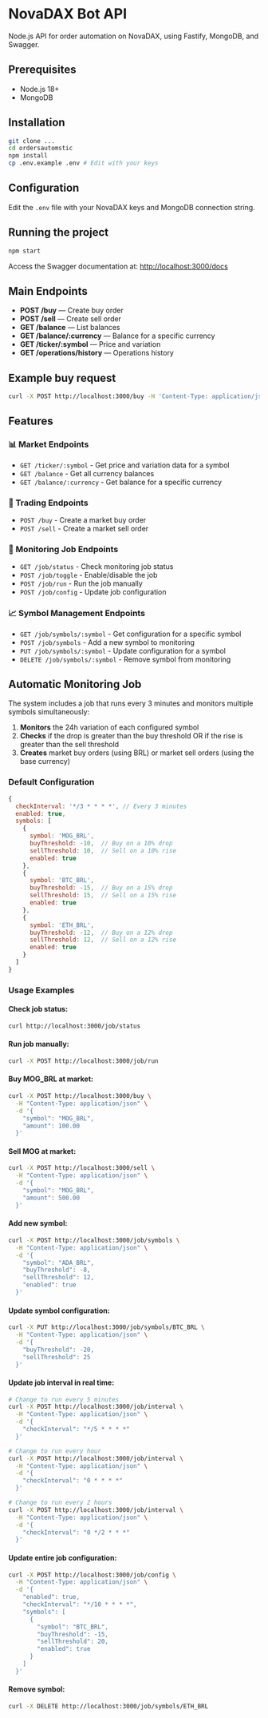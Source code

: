# NovaDAX Bot API

Node.js API for order automation on NovaDAX, using Fastify, MongoDB, and Swagger.

## Prerequisites
- Node.js 18+
- MongoDB

## Installation
```bash
git clone ...
cd ordersautomstic
npm install
cp .env.example .env # Edit with your keys
```

## Configuration
Edit the `.env` file with your NovaDAX keys and MongoDB connection string.

## Running the project
```bash
npm start
```

Access the Swagger documentation at: [http://localhost:3000/docs](http://localhost:3000/docs)

## Main Endpoints

- **POST /buy** — Create buy order
- **POST /sell** — Create sell order
- **GET /balance** — List balances
- **GET /balance/:currency** — Balance for a specific currency
- **GET /ticker/:symbol** — Price and variation
- **GET /operations/history** — Operations history

## Example buy request
```bash
curl -X POST http://localhost:3000/buy -H 'Content-Type: application/json' -d '{"symbol":"MOG_BRL","amount":100}'
```

## Features

### 📊 Market Endpoints
- `GET /ticker/:symbol` - Get price and variation data for a symbol
- `GET /balance` - Get all currency balances
- `GET /balance/:currency` - Get balance for a specific currency

### 🛒 Trading Endpoints
- `POST /buy` - Create a market buy order
- `POST /sell` - Create a market sell order

### 🤖 Monitoring Job Endpoints
- `GET /job/status` - Check monitoring job status
- `POST /job/toggle` - Enable/disable the job
- `POST /job/run` - Run the job manually
- `POST /job/config` - Update job configuration

### 📈 Symbol Management Endpoints
- `GET /job/symbols/:symbol` - Get configuration for a specific symbol
- `POST /job/symbols` - Add a new symbol to monitoring
- `PUT /job/symbols/:symbol` - Update configuration for a symbol
- `DELETE /job/symbols/:symbol` - Remove symbol from monitoring

## Automatic Monitoring Job

The system includes a job that runs every 3 minutes and monitors multiple symbols simultaneously:

1. **Monitors** the 24h variation of each configured symbol
2. **Checks** if the drop is greater than the buy threshold OR if the rise is greater than the sell threshold
3. **Creates** market buy orders (using BRL) or market sell orders (using the base currency)

### Default Configuration
```javascript
{
  checkInterval: '*/3 * * * *', // Every 3 minutes
  enabled: true,
  symbols: [
    {
      symbol: 'MOG_BRL',
      buyThreshold: -10,  // Buy on a 10% drop
      sellThreshold: 10,  // Sell on a 10% rise
      enabled: true
    },
    {
      symbol: 'BTC_BRL',
      buyThreshold: -15,  // Buy on a 15% drop
      sellThreshold: 15,  // Sell on a 15% rise
      enabled: true
    },
    {
      symbol: 'ETH_BRL',
      buyThreshold: -12,  // Buy on a 12% drop
      sellThreshold: 12,  // Sell on a 12% rise
      enabled: true
    }
  ]
}
```

### Usage Examples

#### Check job status:
```bash
curl http://localhost:3000/job/status
```

#### Run job manually:
```bash
curl -X POST http://localhost:3000/job/run
```

#### Buy MOG_BRL at market:
```bash
curl -X POST http://localhost:3000/buy \
  -H "Content-Type: application/json" \
  -d '{
    "symbol": "MOG_BRL",
    "amount": 100.00
  }'
```

#### Sell MOG at market:
```bash
curl -X POST http://localhost:3000/sell \
  -H "Content-Type: application/json" \
  -d '{
    "symbol": "MOG_BRL",
    "amount": 500.00
  }'
```

#### Add new symbol:
```bash
curl -X POST http://localhost:3000/job/symbols \
  -H "Content-Type: application/json" \
  -d '{
    "symbol": "ADA_BRL",
    "buyThreshold": -8,
    "sellThreshold": 12,
    "enabled": true
  }'
```

#### Update symbol configuration:
```bash
curl -X PUT http://localhost:3000/job/symbols/BTC_BRL \
  -H "Content-Type: application/json" \
  -d '{
    "buyThreshold": -20,
    "sellThreshold": 25
  }'
```

#### Update job interval in real time:
```bash
# Change to run every 5 minutes
curl -X POST http://localhost:3000/job/interval \
  -H "Content-Type: application/json" \
  -d '{
    "checkInterval": "*/5 * * * *"
  }'

# Change to run every hour
curl -X POST http://localhost:3000/job/interval \
  -H "Content-Type: application/json" \
  -d '{
    "checkInterval": "0 * * * *"
  }'

# Change to run every 2 hours
curl -X POST http://localhost:3000/job/interval \
  -H "Content-Type: application/json" \
  -d '{
    "checkInterval": "0 */2 * * *"
  }'
```

#### Update entire job configuration:
```bash
curl -X POST http://localhost:3000/job/config \
  -H "Content-Type: application/json" \
  -d '{
    "enabled": true,
    "checkInterval": "*/10 * * * *",
    "symbols": [
      {
        "symbol": "BTC_BRL",
        "buyThreshold": -15,
        "sellThreshold": 20,
        "enabled": true
      }
    ]
  }'
```

#### Remove symbol:
```bash
curl -X DELETE http://localhost:3000/job/symbols/ETH_BRL
``` 